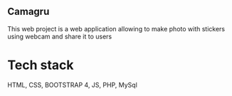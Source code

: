 ## Camagru
This web project is a web application allowing to make photo with stickers using webcam and share it to users

# Tech stack

HTML, CSS, BOOTSTRAP 4, JS, PHP, MySql
